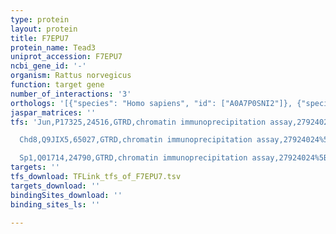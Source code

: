 ```yaml
---
type: protein
layout: protein
title: F7EPU7
protein_name: Tead3
uniprot_accession: F7EPU7
ncbi_gene_id: '-'
organism: Rattus norvegicus
function: target gene
number_of_interactions: '3'
orthologs: '[{"species": "Homo sapiens", "id": ["A0A7P0SNI2"]}, {"species": "Danio rerio", "id": ["A0A2R8QCP0"]}, {"species": "Mus musculus", "id": ["F8VPU0"]}, {"species": "Caenorhabditis elegans", "id": ["<a href=\"/protein/q19849\">Q19849</a>"]}]'
jaspar_matrices: ''
tfs: 'Jun,P17325,24516,GTRD,chromatin immunoprecipitation assay,27924024%5Buid%5D,No

  Chd8,Q9JIX5,65027,GTRD,chromatin immunoprecipitation assay,27924024%5Buid%5D,No

  Sp1,Q01714,24790,GTRD,chromatin immunoprecipitation assay,27924024%5Buid%5D,No'
targets: ''
tfs_download: TFLink_tfs_of_F7EPU7.tsv
targets_download: ''
bindingSites_download: ''
binding_sites_ls: ''

---
```

